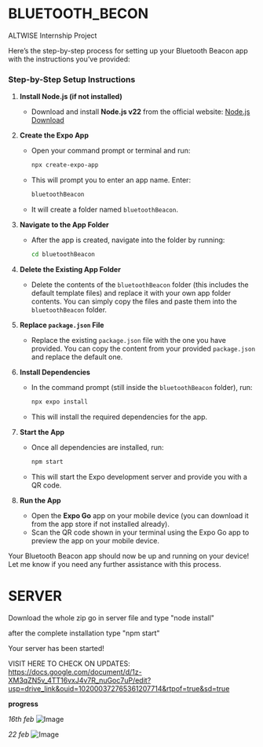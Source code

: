 # BLUETOOTH_BECON
ALTWISE Internship Project

Here’s the step-by-step process for setting up your Bluetooth Beacon app with the instructions you’ve provided:

### Step-by-Step Setup Instructions

1. **Install Node.js (if not installed)**
   - Download and install **Node.js v22** from the official website: [Node.js Download](https://nodejs.org/en/download/)

2. **Create the Expo App**
   - Open your command prompt or terminal and run:
     ```bash
     npx create-expo-app
     ```
   - This will prompt you to enter an app name. Enter:
     ```bash
     bluetoothBeacon
     ```

   - It will create a folder named `bluetoothBeacon`.

3. **Navigate to the App Folder**
   - After the app is created, navigate into the folder by running:
     ```bash
     cd bluetoothBeacon
     ```

4. **Delete the Existing App Folder**
   - Delete the contents of the `bluetoothBeacon` folder (this includes the default template files) and replace it with your own app folder contents. You can simply copy the files and paste them into the `bluetoothBeacon` folder.

5. **Replace `package.json` File**
   - Replace the existing `package.json` file with the one you have provided. You can copy the content from your provided `package.json` and replace the default one.

6. **Install Dependencies**
   - In the command prompt (still inside the `bluetoothBeacon` folder), run:
     ```bash
     npx expo install
     ```
   - This will install the required dependencies for the app.

7. **Start the App**
   - Once all dependencies are installed, run:
     ```bash
     npm start
     ```
   - This will start the Expo development server and provide you with a QR code.

8. **Run the App**
   - Open the **Expo Go** app on your mobile device (you can download it from the app store if not installed already).
   - Scan the QR code shown in your terminal using the Expo Go app to preview the app on your mobile device.

Your Bluetooth Beacon app should now be up and running on your device! Let me know if you need any further assistance with this process.

# SERVER

Download the whole zip go in server file and type 
"node install"

after the complete installation type
"npm start"

Your server has been started!

VISIT HERE TO CHECK ON UPDATES:
https://docs.google.com/document/d/1z-XM3qZN5v_4TT16vxJ4v7R_nuGoc7uP/edit?usp=drive_link&ouid=102000372765361207714&rtpof=true&sd=true

**progress**

   *16th feb*
![Image](https://github.com/user-attachments/assets/3994bb11-87ed-4ac0-a198-529468a0eda9)

  *22 feb*
 ![Image](https://github.com/user-attachments/assets/673006d4-3764-4fa2-a01e-f98d37d2b157)


